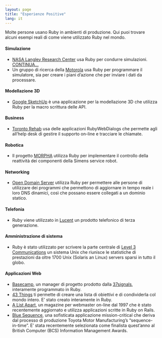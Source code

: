```yaml
---
layout: page
title: "Esperienze Positive"
lang: it
---
```


Molte persone usano Ruby in ambienti di produzione. Qui puoi trovare
alcuni esempi reali di come viene utilizzato Ruby nel mondo.

#### Simulazione

* [NASA Langley Research Center][1] usa Ruby per condurre simulazioni.
  [CONTINUA…][2]
* Un gruppo di ricerca della [Motorola][3] usa Ruby per programmare il
  simulatore, sia per creare i piani d’azione che per inviare i dati da
  processare.

#### Modellazione 3D

* [Google SketchUp][4] è una applicazione per la modellazione 3D che
  utilizza Ruby per la macro scrittura delle API.

#### Business

* [Toronto Rehab][5] usa delle applicazioni RubyWebDialogs che permette
  agli all’help desk di gestire il supporto on-line e tracciare le
  chiamate.

#### Robotica

* Il progetto [MORPHA][6] utilizza Ruby per implementare il controllo
  della reattività dei componenti della Simens service robot.

#### Networking

* [Open Domain Server][7] utilizza Ruby per permettere alle persone di
  utilizzare dei programmi che permettono di aggiornare in tempo reale i
  loro DNS dinamici, così che possano essere collegati a un dominio
  statico.

#### Telefonia

* Ruby viene utilizzato in [Lucent][8] un prodotto telefonico di terza
  generazione.

#### Amministrazione di sistema

* Ruby è stato utilizzato per scrivere la parte centrale di [Level 3
  Communications][9] un sistema Unix che riunisce le statistiche di
  prestazioni da oltre 1700 Unix (Solaris an Linux) servers sparsi in
  tutto il globo.

#### Applicazioni Web

* [Basecamp][10], un manager di progetto prodotto dalla [37signals][11],
  interamente programmato in Ruby.
* [43 Things][12] ti permette di creare una lista di obiettivi e di
  condividerla col mondo intero. E’ stato creato interamente in Ruby.
* [A List Apart][13], un magazine per webmaster on-line dal 1997 che è
  stato recentemente aggiornato e utilizza applicazioni scritte in Ruby
  on Rails.
* [Blue Sequence][14], una sofisticata applicazione mission-critical che
  deriva dal processo di produzione Toyota Motor Manufacturing’s
  “sequence-in-time”. E’ stata recentemente selezionata come finalista
  quest’anno al British Computer (BCS) Information Management Awards.



[1]: http://www.larc.nasa.gov/
[2]: http://www-106.ibm.com/developerworks/linux/library/l-oslab/
[3]: http://www.motorola.com
[4]: http://www.sketchup.com/
[5]: http://www.torontorehab.com
[6]: http://www.morpha.de/php_e/index.php3
[7]: http://ods.org/
[8]: http://www.lucent.com/
[9]: http://www.level3.com/
[10]: http://www.basecamphq.com
[11]: http://www.37signals.com
[12]: http://www.43things.com
[13]: http://www.alistapart.com
[14]: http://www.bluefountain.com/casestudies/bfs-deliver-a-2nd-sequence-production-system-for-toyota/
